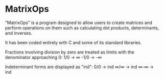 # MatrixOps

"MatrixOps" is a program designed to allow users to create matrices and perform operations on them such as calculating dot products, determinants, and inverses.

It has been coded entirely with C and some of its standard libraries.

Fractions involving division by zero are treated as limits with the denominator approaching 0:
1/0 -> ∞
-1/0 -> -∞

Indeterminant forms are displayed as "ind":
0/0 -> ind
∞/∞ -> ind
∞-∞ -> ind
